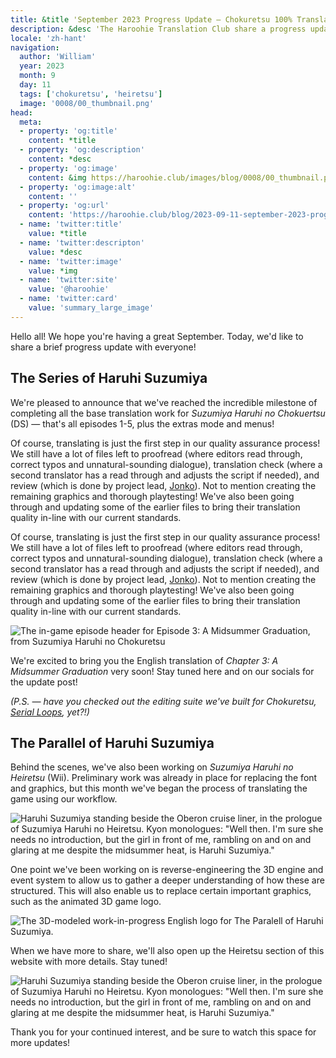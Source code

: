 ```yaml
---
title: &title 'September 2023 Progress Update – Chokuretsu 100% Translated, Heiretsu Progress, & More!'
description: &desc 'The Haroohie Translation Club share a progress update on their translation projects!'
locale: 'zh-hant'
navigation:
  author: 'William'
  year: 2023
  month: 9
  day: 11
  tags: ['chokuretsu', 'heiretsu']
  image: '0008/00_thumbnail.png'
head:
  meta:
  - property: 'og:title'
    content: *title
  - property: 'og:description'
    content: *desc
  - property: 'og:image'
    content: &img https://haroohie.club/images/blog/0008/00_thumbnail.png
  - property: 'og:image:alt'
    content: ''
  - property: 'og:url'
    content: 'https://haroohie.club/blog/2023-09-11-september-2023-progress-update'
  - name: 'twitter:title'
    value: *title
  - name: 'twitter:descripton'
    value: *desc
  - name: 'twitter:image'
    value: *img
  - name: 'twitter:site'
    value: '@haroohie'
  - name: 'twitter:card'
    value: 'summary_large_image'
---
```


Hello all! We hope you're having a great September. Today, we'd like to share a brief progress update with everyone!

## The Series of Haruhi Suzumiya
We're pleased to announce that we've reached the incredible milestone of completing all the base translation work for *Suzumiya Haruhi no Chokuertsu* (DS) &mdash; that's all episodes 1-5, plus the extras mode and menus!

Of course, translating is just the first step in our quality assurance process!
We still have a lot of files left to proofread (where editors read through,
correct typos and unnatural-sounding dialogue), translation check (where a
second translator has a read through and adjusts the script if needed), and
review (which is done by project lead, [Jonko](/author/jonko)). Not to mention
creating the remaining graphics and thorough playtesting! We've also been going
through and updating some of the earlier files to bring their translation
quality in-line with our current standards.

Of course, translating is just the first step in our quality assurance process! We still have a lot of files left to proofread (where editors read through, correct typos and unnatural-sounding dialogue), translation check (where a second translator has a read through and adjusts the script if needed), and review (which is done by project lead, [Jonko](/author/jonko)). Not to mention creating the remaining graphics and thorough playtesting! We've also been going through and updating some of the earlier files to bring their translation quality in-line with our current standards.

![The in-game episode header for Episode 3: A Midsummer Graduation, from
Suzumiya Haruhi no
Chokuretsu](/images/blog/0008/03_midsummer_graduation_ceremony_header.png)

We're excited to bring you the English translation of *Chapter 3: A Midsummer Graduation* very soon! Stay tuned here and on our socials for the update post!

*(P.S. &mdash; have you checked out the editing suite we've built for Chokuretsu, [Serial Loops](/chokuretsu/serial-loops/), yet?!)*

## The Parallel of Haruhi Suzumiya
Behind the scenes, we've also been working on *Suzumiya Haruhi no Heiretsu* (Wii). Preliminary work was already in place for replacing the font and graphics, but this month we've began the process of translating the game using our workflow.

![Haruhi Suzumiya standing beside the Oberon cruise liner, in the prologue of Suzumiya Haruhi no Heiretsu. Kyon monologues: "Well then. I'm sure she needs no introduction, but the girl in front of me, rambling on and on and glaring at me despite the midsummer heat, is Haruhi Suzumiya."](/images/blog/0008/02_heiretsu_early_haruhi.png)

One point we've been working on is reverse-engineering the 3D engine and event system to allow us to gather a deeper understanding of how these are structured. This will also enable us to replace certain important graphics, such as the animated 3D game logo.

![The 3D-modeled work-in-progress English logo for The Paralell of Haruhi Suzumiya.](/images/blog/0008/04_heretsu_logo.gif)

When we have more to share, we'll also open up the Heiretsu section of this website with more details. Stay tuned!

![Haruhi Suzumiya standing beside the Oberon cruise liner, in the prologue of
Suzumiya Haruhi no Heiretsu. Kyon monologues: "Well then. I'm sure she needs no
introduction, but the girl in front of me, rambling on and on and glaring at me
despite the midsummer heat, is Haruhi
Suzumiya."](/images/blog/0008/02_heiretsu_early_haruhi.png)

Thank you for your continued interest, and be sure to watch this space for more updates!